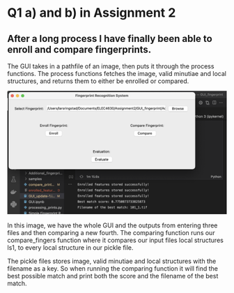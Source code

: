 # Q1 a) and b) in Assignment 2
## After a long process I have finally been able to enroll and compare fingerprints.
The GUI takes in a pathfile of an image, then puts it through the process functions.
The process functions fetches the image, valid minutiae and local structures, and returns them to either be enrolled or compared.

![Image of GUI, with outputs below](/images/Correct_output.png)

In this image, we have the whole GUI and the outputs from entering three files and then comparing a new fourth.
The comparing function runs our compare_fingers function where it compares our input files local structures ls1, to every local structure in our pickle file.

The pickle files stores image, valid minutiae and local structures with the filename as a key.
So when running the comparing function it will find the best possible match and print both the score and the filename of the best match.
